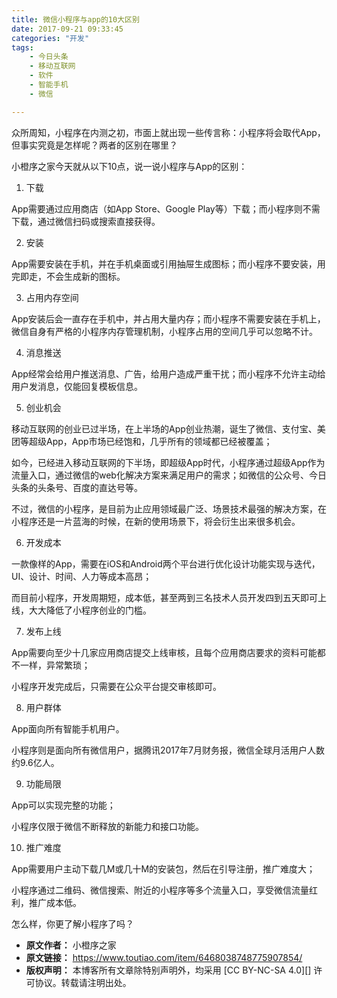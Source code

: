 ```yaml
---
title: 微信小程序与app的10大区别
date: 2017-09-21 09:33:45
categories: "开发"
tags:
	- 今日头条
	- 移动互联网
	- 软件
	- 智能手机
	- 微信

---
```


众所周知，小程序在内测之初，市面上就出现一些传言称：小程序将会取代App，但事实究竟是怎样呢？两者的区别在哪里？

小橙序之家今天就从以下10点，说一说小程序与App的区别：

1. 下载

App需要通过应用商店（如App Store、Google Play等）下载；而小程序则不需下载，通过微信扫码或搜索直接获得。

2. 安装

App需要安装在手机，并在手机桌面或引用抽屉生成图标；而小程序不要安装，用完即走，不会生成新的图标。

3. 占用内存空间

App安装后会一直存在手机中，并占用大量内存；而小程序不需要安装在手机上，微信自身有严格的小程序内存管理机制，小程序占用的空间几乎可以忽略不计。

4. 消息推送

App经常会给用户推送消息、广告，给用户造成严重干扰；而小程序不允许主动给用户发消息，仅能回复模板信息。

5. 创业机会

移动互联网的创业已过半场，在上半场的App创业热潮，诞生了微信、支付宝、美团等超级App，App市场已经饱和，几乎所有的领域都已经被覆盖；

如今，已经进入移动互联网的下半场，即超级App时代，小程序通过超级App作为流量入口，通过微信的web化解决方案来满足用户的需求；如微信的公众号、今日头条的头条号、百度的直达号等。

不过，微信的小程序，是目前为止应用领域最广泛、场景技术最强的解决方案，在小程序还是一片蓝海的时候，在新的使用场景下，将会衍生出来很多机会。

6. 开发成本

一款像样的App，需要在iOS和Android两个平台进行优化设计功能实现与迭代，UI、设计、时间、人力等成本高昂；

而目前小程序，开发周期短，成本低，甚至两到三名技术人员开发四到五天即可上线，大大降低了小程序创业的门槛。

7. 发布上线

App需要向至少十几家应用商店提交上线审核，且每个应用商店要求的资料可能都不一样，异常繁琐；

小程序开发完成后，只需要在公众平台提交审核即可。

8. 用户群体

App面向所有智能手机用户。

小程序则是面向所有微信用户，据腾讯2017年7月财务报，微信全球月活用户人数约9.6亿人。

9. 功能局限

App可以实现完整的功能；

小程序仅限于微信不断释放的新能力和接口功能。

10. 推广难度

App需要用户主动下载几M或几十M的安装包，然后在引导注册，推广难度大；

小程序通过二维码、微信搜索、附近的小程序等多个流量入口，享受微信流量红利，推广成本低。

怎么样，你更了解小程序了吗？
 *  **原文作者：** 小橙序之家
 *  **原文链接：** https://www.toutiao.com/item/6468038748775907854/
 *  **版权声明：** 本博客所有文章除特别声明外，均采用 [CC BY-NC-SA 4.0][] 许可协议。转载请注明出处。
